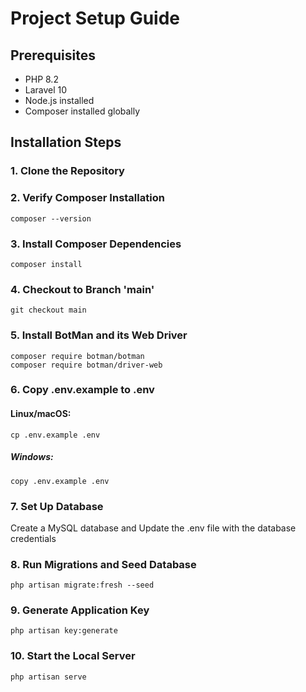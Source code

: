 # **Project Setup Guide**

## **Prerequisites**

- PHP 8.2
- Laravel 10
- Node.js installed
- Composer installed globally

## **Installation Steps**
### 1. Clone the Repository
### 2. Verify Composer Installation
    composer --version

### 3. Install Composer Dependencies
    composer install

### 4. Checkout to Branch 'main'
    git checkout main

### 5. Install BotMan and its Web Driver
    composer require botman/botman
    composer require botman/driver-web

### 6. Copy .env.example to .env
#### Linux/macOS:
    cp .env.example .env
##### Windows:
    copy .env.example .env

### 7. Set Up Database
Create a MySQL database and Update the .env file with the database credentials
        
### 8. Run Migrations and Seed Database
    php artisan migrate:fresh --seed
   
### 9. Generate Application Key
    php artisan key:generate
    
### 10. Start the Local Server
    php artisan serve

